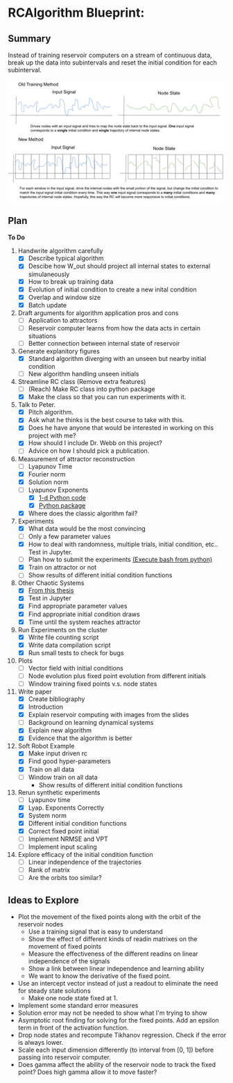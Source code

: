 # RCAlgorithm Blueprint:

## Summary

Instead of training reservoir computers on a stream of continuous data, break up the data into subintervals and reset the initial condition for each subinterval.

![Algorithm Example](Latex/Images/algoexample.png)

## Plan

**To Do**

1. Handwrite algorithm carefully
    - [x] Describe typical algorithm
    - [x] Descibe how W_out should project all internal states to external simulaneously
    - [x] How to break up training data
    - [x] Evolution of initial condition to create a new inital condition
    - [x] Overlap and window size
    - [x] Batch update

2. Draft arguments for algorithm application pros and cons
    - [ ] Application to attractors
    - [ ] Reservoir computer learns from how the data acts in certain situations
    - [ ] Better connection between internal state of reservoir

3. Generate explanitory figures
    - [x] Standard algorithm diverging with an unseen but nearby initial condition
    - [ ] New algorithm handling unseen initials

4. Streamline RC class (Remove extra features)
    - [ ] (Reach) Make RC class into python package
    - [x] Make the class so that you can run experiments with it.

5. Talk to Peter.
    - [x] Pitch algorithm.
    - [x] Ask what he thinks is the best course to take with this.
    - [x] Does he have anyone that would be interested in working on this project with me?
    - [x] How should I include Dr. Webb on this project?
    - [ ] Advice on how I should pick a publication.

6. Measurement of attractor reconstruction
    - [ ] Lyapunov Time
    - [x] Fourier norm
    - [x] Solution norm
    - [ ] Lyapunov Exponents
         - [x] [1-d Python code](http://systems-sciences.uni-graz.at/etextbook/sw2/lyapunov.html)
         - [x] [Python package](https://pypi.org/project/nolds/)
    - [x] Where does the classic algorithm fail?

8. Experiments
    - [x] What data would be the most convincing
    - [ ] Only a few parameter values
    - [x] How to deal with randomness, multiple trials, initial condition, etc.. Test in Jupyter.
    - [ ] Plan how to submit the experiments [(Execute bash from python)](https://stackoverflow.com/questions/13745648/running-bash-script-from-within-python)
    - [x] Train on attractor or not
    - [ ] Show results of different initial condition functions

7. Other Chaotic Systems
    - [x] [From this thesis](https://publishup.uni-potsdam.de/opus4-ubp/frontdoor/deliver/index/docId/4819/file/dietrich_diplom.pdf)
    - [x] Test in Jupyter
    - [x] Find appropriate parameter values
    - [x] Find appropriate initial condition draws
    - [x] Time until the system reaches attractor

9. Run Experiments on the cluster
    - [x] Write file counting script
    - [x] Write data compilation script
    - [x] Run small tests to check for bugs

10. Plots
    - [ ] Vector field with initial conditions
    - [ ] Node evolution plus fixed point evolution from different initials
    - [ ] Window training fixed points v.s. node states

11. Write paper
    - [x] Create bibliography
    - [x] Introduction
    - [x] Explain reservoir computing with images from the slides
    - [ ] Background on learning dynamical systems
    - [x] Explain new algorithm
    - [x] Evidence that the algorithm is better
    
12. Soft Robot Example
    - [x] Make input driven rc
    - [x] Find good hyper-parameters
    - [x] Train on all data
    - [ ] Window train on all data
         - Show results of different initial condition functions
        
13. Rerun synthetic experiments
    - [ ] Lyapunov time
    - [x] Lyap. Exponents Correctly
    - [x] System norm
    - [x] Different initial condition functions
    - [x] Correct fixed point initial
    - [ ] Implement NRMSE and VPT
    - [ ] Implement input scaling

14. Explore efficacy of the initial condition function
    - [ ] Linear independence of the trajectories
    - [ ] Rank of matrix
    - [ ] Are the orbits too similar?

## Ideas to Explore
* Plot the movement of the fixed points along with the orbit of the reservoir nodes
    - Use a training signal that is easy to understand
    - Show the effect of different kinds of readin matrixes on the movement of fixed points
    - Measure the effectiveness of the different readins on linear independence of the signals
    - Show a link between linear independence and learning ability
    - We want to know the derivative of the fixed point.
* Use an intercept vector instead of just a readout to eliminate the need for steady state solutions
    - Make one node state fixed at 1.
* Implement some standard error measures
* Solution error may not be needed to show what I'm trying to show
* Asymptotic root finding for solving for the fixed points. Add an epsilon term in front of the activation function.
* Drop node states and recompute Tikhanov regression. Check if the error is always lower.
* Scale each input dimension differently (to interval from [0, 1]) before passing into reservoir computer.
* Does gamma affect the ability of the reservoir node to track the fixed point? Does high gamma allow it to move faster?
